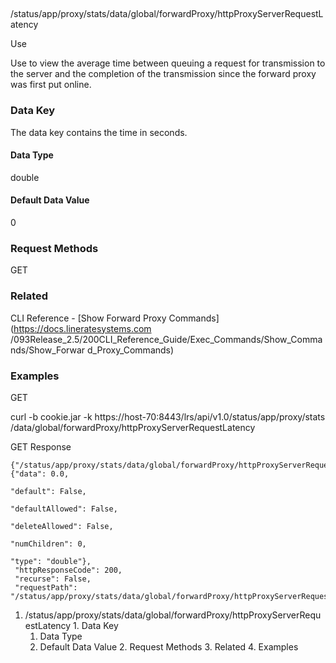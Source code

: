 ##
/status/app/proxy/stats/data/global/forwardProxy/httpProxyServerRequestLatency

Use

Use to view the average time between queuing a request for transmission to the
server and the completion of the transmission since the forward proxy was
first put online.

### Data Key

The data key contains the time in seconds.

#### Data Type

double

#### Default Data Value

0

### Request Methods

GET

### Related

CLI Reference - [Show Forward Proxy Commands](https://docs.lineratesystems.com
/093Release_2.5/200CLI_Reference_Guide/Exec_Commands/Show_Commands/Show_Forwar
d_Proxy_Commands)

### Examples

GET

curl -b cookie.jar -k https://host-70:8443/lrs/api/v1.0/status/app/proxy/stats
/data/global/forwardProxy/httpProxyServerRequestLatency

GET Response

    
    
    {"/status/app/proxy/stats/data/global/forwardProxy/httpProxyServerRequestLatency": {"data": 0.0,
                                                                                         "default": False,
                                                                                         "defaultAllowed": False,
                                                                                         "deleteAllowed": False,
                                                                                         "numChildren": 0,
                                                                                         "type": "double"},
     "httpResponseCode": 200,
     "recurse": False,
     "requestPath": "/status/app/proxy/stats/data/global/forwardProxy/httpProxyServerRequestLatency"}
    

  1. /status/app/proxy/stats/data/global/forwardProxy/httpProxyServerRequestLatency
    1. Data Key
      1. Data Type
      2. Default Data Value
    2. Request Methods
    3. Related
    4. Examples

